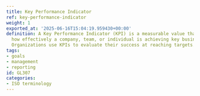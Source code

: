 ```yaml
---
title: Key Performance Indicator
ref: key-performance-indicator
weight: 1
exported_at: '2025-06-16T15:04:19.959430+00:00'
definition: A Key Performance Indicator (KPI) is a measurable value that demonstrates
  how effectively a company, team, or individual is achieving key business objectives.
  Organizations use KPIs to evaluate their success at reaching targets.
tags:
- goals
- management
- reporting
id: GL307
categories:
- ISO terminology
---
```


